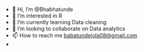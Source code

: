 - 👋 Hi, I’m @Bhabhatunde
- 👀 I’m interested in R
- 🌱 I’m currently learning Data cleaning
- 💞️ I’m looking to collaborate on Data analytics
- 📫 How to reach me babatundejola08@gmail.com
- 

<!---
Bhabhatunde/Bhabhatunde is a ✨ special ✨ repository because its `README.md` (this file) appears on your GitHub profile.
You can click the Preview link to take a look at your changes.
--->
